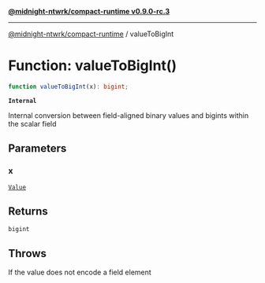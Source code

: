 [**@midnight-ntwrk/compact-runtime v0.9.0-rc.3**](../README.md)

***

[@midnight-ntwrk/compact-runtime](../globals.md) / valueToBigInt

# Function: valueToBigInt()

```ts
function valueToBigInt(x): bigint;
```

**`Internal`**

Internal conversion between field-aligned binary values and bigints within
the scalar field

## Parameters

### x

[`Value`](../type-aliases/Value.md)

## Returns

`bigint`

## Throws

If the value does not encode a field element
